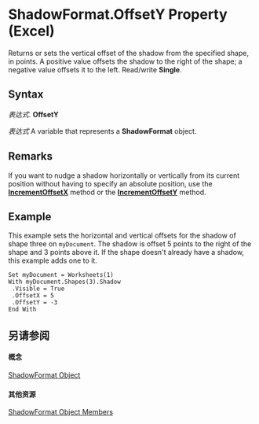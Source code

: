 
# ShadowFormat.OffsetY Property (Excel)

Returns or sets the vertical offset of the shadow from the specified shape, in points. A positive value offsets the shadow to the right of the shape; a negative value offsets it to the left. Read/write  **Single**.


## Syntax

 _表达式_. **OffsetY**

 _表达式_ A variable that represents a **ShadowFormat** object.


## Remarks

If you want to nudge a shadow horizontally or vertically from its current position without having to specify an absolute position, use the  **[IncrementOffsetX](eaa71500-16dd-5df1-cf32-920ab71d77bb.md)** method or the **[IncrementOffsetY](0479d9a1-aae1-069c-f692-276291ec54ef.md)** method.


## Example

This example sets the horizontal and vertical offsets for the shadow of shape three on  `myDocument`. The shadow is offset 5 points to the right of the shape and 3 points above it. If the shape doesn't already have a shadow, this example adds one to it.


```
Set myDocument = Worksheets(1) 
With myDocument.Shapes(3).Shadow 
 .Visible = True 
 .OffsetX = 5 
 .OffsetY = -3 
End With
```


## 另请参阅


#### 概念


[ShadowFormat Object](2566c68e-f8d6-badc-3ce9-b6ae5f9c1cc2.md)
#### 其他资源


[ShadowFormat Object Members](http://msdn.microsoft.com/library/5512df5b-d899-7942-1309-4cf8d28fe96a%28Office.15%29.aspx)